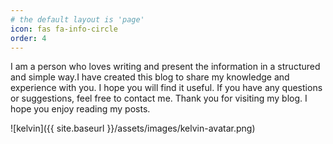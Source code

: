 ```yaml
---
# the default layout is 'page'
icon: fas fa-info-circle
order: 4
---
```


I am a person who loves writing and present the information in a structured and simple way.I have created this blog to share my knowledge and experience with you. I hope you will find it useful. If you have any questions or suggestions, feel free to contact me. Thank you for visiting my blog. I hope you enjoy reading my posts.


![kelvin]({{ site.baseurl }}/assets/images/kelvin-avatar.png)
